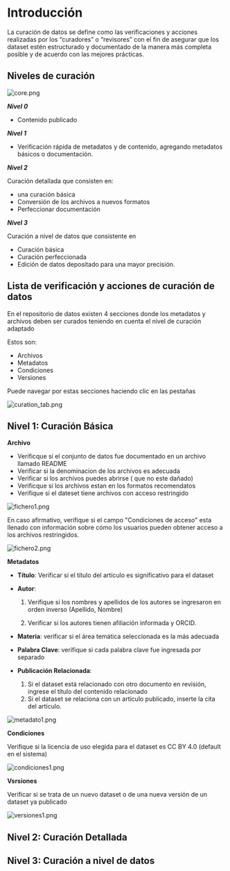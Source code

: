 # Introducción

La curación de datos se define como las verificaciones y acciones realizadas por los “curadores” o “revisores” con el fin de asegurar que los dataset  estén estructurado y documentado de la manera más completa posible y de acuerdo con las mejores prácticas.
## Niveles de curación

![core.png](public%2Fcuration%2Fcore.png)

***Nivel 0***
-   Contenido publicado

***Nivel 1***
- Verificación rápida de metadatos y de contenido, agregando metadatos básicos o documentación.

***Nivel 2***

Curación detallada que consisten en:
- una curación básica
- Conversión de los archivos a nuevos formatos
- Perfeccionar documentación

***Nivel 3***

Curación a nivel de datos que consistente en
- Curación básica
- Curación perfeccionada
- Edición de datos depositado para una mayor precisión.

## Lista de verificación y acciones de curación de datos

En el repositorio de datos existen 4 secciones donde los metadatos y archivos deben ser curados teniendo en cuenta el nivel de curación adaptado 

Estos son:
- Archivos
- Metadatos
- Condiciones
- Versiones

Puede navegar por estas secciones haciendo clic en las pestañas 

![curation_tab.png](public%2Fcuration%2Fcuration_tab.png)

## Nivel 1: Curación Básica

**Archivo**
- Verificque si el conjunto de datos fue documentado en un archivo llamado README
- Verificar si la denominacion de los archivos es adecuada
- Verificar si los archivos puedes abrirse ( que no este dañado)
- Verificque si los archivos estan en los formatos recomendatos
- Verifique si el dateset tiene archivos con acceso restringido

![fichero1.png](public%2Fcuration%2Ffichero1.png)

En caso afirmativo, verifique si el campo "Condiciones de acceso" esta llenado con información sobre cómo los usuarios pueden obtener acceso a los archivos restringidos.

![fichero2.png](public%2Fcuration%2Ffichero2.png)

**Metadatos**

- **Título**: Verificar si el título del artículo es significativo para el dataset
- **Autor**:

  1. Verifique si los nombres y apellidos de los autores se ingresaron en orden inverso (Apellido, Nombre)

  2. Verificar si los autores tienen afiliación informada y ORCID.

- **Materia**: verificar si el área temática seleccionada es la más adecuada
- **Palabra Clave**: verifique si cada palabra clave fue ingresada por separado
- **Publicación Relacionada**:
  1.  Si el dataset está relacionado con otro documento en revisión, ingrese el título del contenido relacionado
  2.  Si el dataset se relaciona con un artículo publicado, inserte la cita del artículo.

![metadato1.png](public%2Fcuration%2Fmetadato1.png)

**Condiciones**

Verifique si la licencia de uso elegida para el dataset es CC BY 4.0 (default en el sistema)

![condiciones1.png](public%2Fcuration%2Fcondiciones1.png)

**Vsrsiones**

Verificar si se trata de un nuevo dataset o de una nueva versión de un dataset ya publicado

![versiones1.png](public%2Fcuration%2Fversiones1.png)

## Nivel 2: Curación Detallada

## Nivel 3: Curación a nivel de datos




